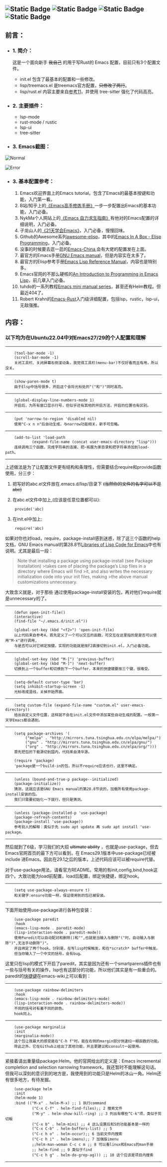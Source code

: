 ![Static Badge](https://img.shields.io/badge/Ubuntu-True-blue)
![Static Badge](https://img.shields.io/badge/Windows-Testing-red)
![Static Badge](https://img.shields.io/badge/Language-Emacs_Lisp-purple)
![Static Badge](https://img.shields.io/badge/For-Novice-brown)
---
## 前言：
+ ### 1. 简介：
    这是一个面向新手 ~~我自己~~ 的用于写Rust的 Emacs 配置，目前只有3个配置文件。


    + init.el 包含了最基本的配置和一些修改。
    + lisp/treemacs.el 是treemacs官方配置，~~只修改了两行~~。
    + lisp/rust.el 内容主要来自[参考11][12]，并使用 tree-sitter 强化了代码高亮。


+ ### 2. 主要插件：

    + lsp-mode 
    + rust-mode / rustic
    + lsp-ui 
    + tree-sitter

+ ### 3. Emacs截图：

![Normal]()

![Error]()

+ ### 3. 基本配置参考：
    1. Emacs欢迎界面上的Emacs tutorial。包含了Emacs的最基本按键和功能，入门第一看。
    2. B站/知乎上的[《Emacs高手修炼手册》][1]一步一步配置出Emacs的基本功能，入门必备。
    3. NykMa个人网站上的[《Emacs 自力求生指南》][2]有他对的Emacs配置的详细说明，入门必备。
    4. 子龙山人的[《21天学会Emacs》][3]，入门必备，慢慢回味。
    5. Github的Awesome系列[awesome-elisp][5]，其中的[Emacs In A Box - Elisp Programming][6]，入门必备。
    6. 没事的时候要去逛一逛的[Emacs-China][4],会有大佬的配置发在上面。
    7. 最官方的Emacs手册[GNU Emacs manual][7]，但是内容实在太多了。
    8. 最官方的Elisp参考手册[Emacs Lisp Reference Manual][8]，内容也是特别多。
    9. Emacs官网的不那么硬核的[An Introduction to Programming in Emacs Lisp][9]，前几章入门必备。
    10. tuhdo的一系列教程[Emacs mini manual series][11]，甚至还有Helm教程。但最近404了。
    11. Robert Krahn的[Emacs-Rust][12]入门级详细配置，包括lsp，rustic，lsp-ui，无敌强推。


## 内容：

### 以下均为在Ubuntu22.04中对Emacs27/29的个人配置和理解
---

        (tool-bar-mode -1)
        (scroll-bar-mode -1)
        关闭工具栏、关闭屏幕右侧滚动条，我觉得工具栏(menu-bar)不仅好看而且有用，所以没关。
        
---
        (show-paren-mode t)
        由于Elsp中括号很多，开启这个会将光标处的"("和")"同时高亮。
---
        (global-display-line-numbers-mode 1)
        开启后，为所有窗口显示行号，但似乎还有其他的开启方法，开启的位置也有区别。
---
        (put 'narrow-to-region 'disabled nil)
        使用"C-x n n"后自动生成，与narrow功能相关，新手可忽略。
---
        (add-to-list 'load-path
                (expand-file-name (concat user-emacs-directory "lisp")))
        连续调用三个函数，完成字符串的连接、把~拓展为家目录和把字符串添加到load-path。
---
上述做法是为了让配置文件更有结构和条理性，但需要结合require和provide函数使用，分三步：
  1. 把写好的abc.el文件放在.emacs.d/lisp/目录下 ~~(当然你的文件的名字可以不是abc)~~
  2. 在abc.el文件中加上,(应该是任意位置都可以):
          
          provide('abc)

  3. 在init.el中加上:
          
          require('abc)
如果对你也对load，require，package-install感到迷惑，除了这三个函数的help文档，GNU Emacs manual的第28.8节[Libraries of Lisp Code for Emacs][10]中也有说明。尤其是最后一段：

>Note that installing a package using package-install (see Package Installation) >takes care of placing the package’s Lisp files in a directory where Emacs will find >it, and also writes the necessary initialization code into your init files, making >the above manual customizations unnecessary.

大致含义就是，对于那些  通过使用package-install安装的包，再对他们require就是unnecessary的了。

---
        (defun open-init-file()
        (interactive)
        (find-file "~/.emacs.d/init.el"))

        (global-set-key (kbd "<f2>") 'open-init-file)
        以上代码来自参考4，首先定义了一个可以交互的函数，可交互在这里指的是是否可以使用"M-x"进行调用,
        与是否可以对它绑定按键。实现的功能就是按F2直接切到init.el，入门必备功能。
---
        (global-set-key (kbd "M-[") 'previous-buffer)
        (global-set-key (kbd "M-]") 'next-buffer)
        切换到上一个buffer和切换到下一个buffer，本来的快捷键要按三个键，很难受。
---

        (setq-default cursor-type 'bar)
        (setq inhibit-startup-screen -1)
        光标改成竖线，关掉开始界面。
---
        (setq custom-file (expand-file-name "custom.el" user-emacs-directory))
        给出自定义文件位置，这样就不会在init.el文件中添加某些自动生成的配置。一般第一天学Emacs都会遇到。
---

        (setq package-archives '(
			 ("melpa" . "http://mirrors.tuna.tsinghua.edu.cn/elpa/melpa/")
			 ("gnu" . "http://mirrors.tuna.tsinghua.edu.cn/elpa/gnu/")
			 ("org" . "http://mirrors.tuna.tsinghua.edu.cn/elpa/org/")))
        首先把包的下载源切到国内，代码来自清华源。

        (require 'package)
        'package是一个build-in的包，所以不require应该也行，这里不确定。

---
        (unless (bound-and-true-p package--initialized)
        (package-initialize))
        猜测，这就应该是GNU Emacs manual的第28.8节说的，加载所有使用package-install安装的包。
        我们只需要初始化一下就行，但只是猜测。

---
        (unless (package-installed-p 'use-package)
        (package-refresh-contents)
        (package-install 'use-package))
        参考别人的解释：类似于先 sudo apt update 再 sudo apt install 'use-package。
---

然后就到了6级，学习我们的大招 ~~ultimate ability~~ ，也就是use-package，但去 Emacs官网首页的最下方可以看到，在 Emacs29.1版本中use-package已经被include 进Emacs。因此在29.1之后的版本，上述代码应该可以被require代替。

对于use-package用法，请看官方README。常用的有init,config,bind,hook这四个。大致功能为load前配置，load后配置，绑定快捷键，绑定hook。

---

        (setq use-package-always-ensure t)
        和关键字:ensure功能一样，保证使用到的包已被安装。
---
下面开始使用use-package进行各种包安装：

        (use-package paredit
        :hook
        (emacs-lisp-mode . paredit-mode)
        (lisp-interaction-mode . paredit-mode))
        使用Paredit可以自动配对和删除()和"",也就是当输入与删除"("时，自动输入与删除")",无法手动删除")"。
        并且绑定了两个hook，分别是，在写lisp时候触发，和在*scratch* buffer中触发。
        但当你输入了一个中文的括号，会有bug。

这里只在lisp的模式下开启了paredit，其实是因为还有一个smartparens插件也有一些与括号有关的操作，lsp也有这部分的功能，所以他们其实是有一些重合的。paredit的[快捷键][13]在emacs-wiki上可以看到：

---
        (use-package rainbow-delimiters
        :hook
        (emacs-lisp-mode . rainbow-delimiters-mode)
        (lisp-interaction-mode . rainbow-delimiters-mode))
        不同的括号对有着不同的颜色。
        hook同上。
---
        (use-package marginalia
        :init
        (marginalia-mode))
        这个包让我最大的感受是在"C-h f"时，能在右侧的margin部分快速扫一眼函数的功能。
        除此之外，它在Github上给出了其他功能，并且更建议和consult一起使用。
---
紧接着请出重量级package:Helm。他的官网给出的定义是：Emacs incremental completion and selection narrowing framework。我还暂时不能理解这句话。但我可以深刻的意识到的地方是，我使用到的功能只是Helm的冰山一角。Helm还有很多地方，有待发掘。

        (use-package helm
        :init
        (helm-mode 1)
        :bind (("M-x" . helm-M-x) ;; 1 执行command
                ("C-x C-f" . helm-find-files);; 2 搜索文件
                ("M-y" . helm-show-kill-ring) ;; 3 列出有哪些“C-k"项，类似于剪切板
                ("C-x b" . helm-mini) ;; 4 这么设置后和5的功能基本是一样的
                ("C-x C-b" . helm-buffers-list) ;; 5 
                ("C-c h o" . helm-occur);; 6 当前文件内搜索
                ("C-c h i" . helm-imenu);; 7 加强版imenu
                ;;helm-man-woman C-c c m ;; 8 可以看linux和Emacs的man手册
                ;; helm-find ;; 9 类似于find
                ("C-c h g" . helm-do-grep-ag))) ;; 10 这个应该是项目内搜索
        
<!-- helm-buffers-list 类似于 “C-x 
helm-occur 当前文件搜索 -->






---
[1]:https://zhuanlan.zhihu.com/p/341512250
[2]:https://nyk.ma/posts/emacs-write-your-own/
[3]:https://space.bilibili.com/292659700?spm_id_from=333.337.search-card.all.click
[4]:https://emacs-china.org/
[5]:https://github.com/p3r7/awesome-elisp
[6]:https://caiorss.github.io/Emacs-Elisp-Programming/Elisp_Programming.html#sec-1-1
[7]:https://www.gnu.org/software/emacs/manual/html_node/emacs/index.html
[8]:https://www.gnu.org/software/emacs/manual/html_node/elisp/index.html
[9]:https://www.gnu.org/software/emacs/manual/html_node/eintr/index.html
[10]:https://www.gnu.org/software/emacs/manual/html_node/emacs/Lisp-Libraries.html
[11]:https://tuhdo.github.io/index.html
[12]:https://robert.kra.hn/posts/rust-emacs-setup/#inline-errors
[13]:https://www.emacswiki.org/emacs/PareditCheatsheet